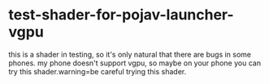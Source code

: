# test-shader-for-pojav-launcher-vgpu
this is a shader in testing, so it's only natural that there are bugs in some phones.
my phone doesn't support vgpu, so maybe on your phone you can try this shader.warning=be careful trying this shader.
